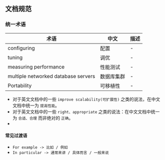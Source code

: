 ## 文档规范

### 统一术语
| 术语                                  | 中文    | 描述 |
|-------------------------------------|-------|----|
| configuring                         | 配置    | -  |
| tuning                              | 调优    | -  |
| measuring performance               | 性能测试  | -  |
| multiple networked database servers | 数据库集群 | -  |
| Portability                         | 可移植性  | -  |

+ 对于英文文档中的一些 `improve scalability(可扩展性)`  之类的说法，在中文文档中统一为 `提高性能`。
+ 对于英文文档中的一些 `right、appropriate`  之类的说法：在中文文档中统一为 `合适、合理` 而非绝对的 `正确`。
+ 

#### 常见过渡语

+ `For example -> 比如 / 例如`
+ `In particular -> 通常来讲 / 具体而言 / 一般来说`
